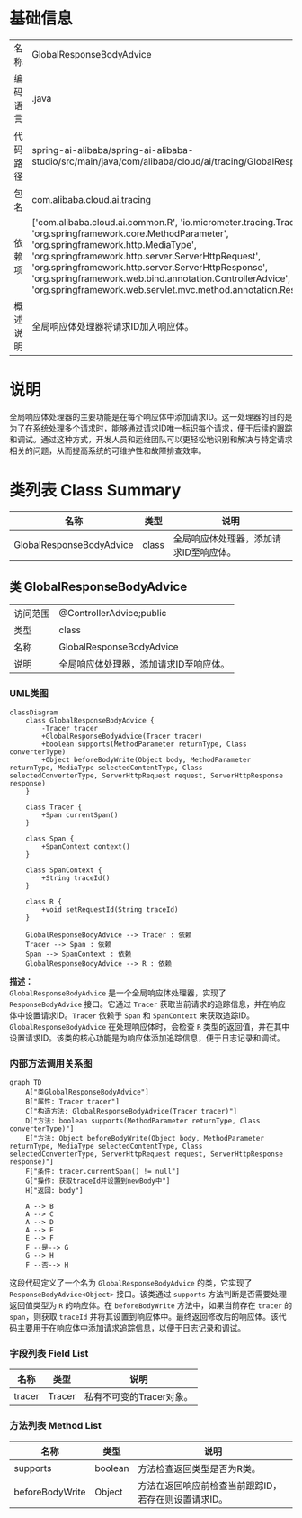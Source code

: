 # 基础信息

|      |      |
|------|------|
| 名称 | GlobalResponseBodyAdvice |
| 编码语言 | .java |
| 代码路径 | spring-ai-alibaba/spring-ai-alibaba-studio/src/main/java/com/alibaba/cloud/ai/tracing/GlobalResponseBodyAdvice.java |
| 包名 | com.alibaba.cloud.ai.tracing |
| 依赖项 | ['com.alibaba.cloud.ai.common.R', 'io.micrometer.tracing.Tracer', 'java.util.Objects', 'org.springframework.core.MethodParameter', 'org.springframework.http.MediaType', 'org.springframework.http.server.ServerHttpRequest', 'org.springframework.http.server.ServerHttpResponse', 'org.springframework.web.bind.annotation.ControllerAdvice', 'org.springframework.web.servlet.mvc.method.annotation.ResponseBodyAdvice'] |
| 概述说明 | 全局响应体处理器将请求ID加入响应体。 |

# 说明

全局响应体处理器的主要功能是在每个响应体中添加请求ID。这一处理器的目的是为了在系统处理多个请求时，能够通过请求ID唯一标识每个请求，便于后续的跟踪和调试。通过这种方式，开发人员和运维团队可以更轻松地识别和解决与特定请求相关的问题，从而提高系统的可维护性和故障排查效率。

# 类列表 Class Summary

| 名称   | 类型  | 说明 |
|-------|------|-------------|
| GlobalResponseBodyAdvice | class | 全局响应体处理器，添加请求ID至响应体。 |



## 类 GlobalResponseBodyAdvice

|      |      |
|------|------|
| 访问范围 | @ControllerAdvice;public |
| 类型 | class |
| 名称 | GlobalResponseBodyAdvice |
| 说明 | 全局响应体处理器，添加请求ID至响应体。 |


### UML类图

```mermaid
classDiagram
    class GlobalResponseBodyAdvice {
        -Tracer tracer
        +GlobalResponseBodyAdvice(Tracer tracer)
        +boolean supports(MethodParameter returnType, Class converterType)
        +Object beforeBodyWrite(Object body, MethodParameter returnType, MediaType selectedContentType, Class selectedConverterType, ServerHttpRequest request, ServerHttpResponse response)
    }

    class Tracer {
        +Span currentSpan()
    }

    class Span {
        +SpanContext context()
    }

    class SpanContext {
        +String traceId()
    }

    class R {
        +void setRequestId(String traceId)
    }

    GlobalResponseBodyAdvice --> Tracer : 依赖
    Tracer --> Span : 依赖
    Span --> SpanContext : 依赖
    GlobalResponseBodyAdvice --> R : 依赖
```

**描述：**  
`GlobalResponseBodyAdvice` 是一个全局响应体处理器，实现了 `ResponseBodyAdvice` 接口。它通过 `Tracer` 获取当前请求的追踪信息，并在响应体中设置请求ID。`Tracer` 依赖于 `Span` 和 `SpanContext` 来获取追踪ID。`GlobalResponseBodyAdvice` 在处理响应体时，会检查 `R` 类型的返回值，并在其中设置请求ID。该类的核心功能是为响应体添加追踪信息，便于日志记录和调试。


### 内部方法调用关系图

```mermaid
graph TD
    A["类GlobalResponseBodyAdvice"]
    B["属性: Tracer tracer"]
    C["构造方法: GlobalResponseBodyAdvice(Tracer tracer)"]
    D["方法: boolean supports(MethodParameter returnType, Class converterType)"]
    E["方法: Object beforeBodyWrite(Object body, MethodParameter returnType, MediaType selectedContentType, Class selectedConverterType, ServerHttpRequest request, ServerHttpResponse response)"]
    F["条件: tracer.currentSpan() != null"]
    G["操作: 获取traceId并设置到newBody中"]
    H["返回: body"]

    A --> B
    A --> C
    A --> D
    A --> E
    E --> F
    F --是--> G
    G --> H
    F --否--> H
```

这段代码定义了一个名为 `GlobalResponseBodyAdvice` 的类，它实现了 `ResponseBodyAdvice<Object>` 接口。该类通过 `supports` 方法判断是否需要处理返回值类型为 `R` 的响应体。在 `beforeBodyWrite` 方法中，如果当前存在 `tracer` 的 `span`，则获取 `traceId` 并将其设置到响应体中。最终返回修改后的响应体。该代码主要用于在响应体中添加请求追踪信息，以便于日志记录和调试。

### 字段列表 Field List

| 名称  | 类型  | 说明 |
|-------|-------|------|
| tracer | Tracer | 私有不可变的Tracer对象。 |

### 方法列表 Method List

| 名称  | 类型  | 说明 |
|-------|-------|------|
| supports | boolean | 方法检查返回类型是否为R类。 |
| beforeBodyWrite | Object | 方法在返回响应前检查当前跟踪ID，若存在则设置请求ID。 |




